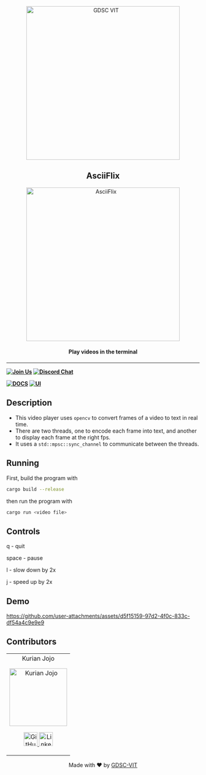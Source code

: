<p align="center">
<a href="https://dscvit.com">
	<img width="400" src="https://user-images.githubusercontent.com/56252312/159312411-58410727-3933-4224-b43e-4e9b627838a3.png#gh-light-mode-only" alt="GDSC VIT"/>
</a>
	<h2 align="center"> AsciiFlix </h2>
	<p align="center">
	<img width="400" src="https://github.com/user-attachments/assets/dade11d9-5498-46be-84e4-bf74c5a22da9" alt="AsciiFlix" />
	<h4 align="center"> Play videos in the terminal <h4>
</p>

---
[![Join Us](https://img.shields.io/badge/Join%20Us-Developer%20Student%20Clubs-red)](https://dsc.community.dev/vellore-institute-of-technology/)
[![Discord Chat](https://img.shields.io/discord/760928671698649098.svg)](https://discord.gg/498KVdSKWR)

[![DOCS](https://img.shields.io/badge/Documentation-see%20docs-green?style=flat-square&logo=appveyor)](INSERT_LINK_FOR_DOCS_HERE) 
  [![UI ](https://img.shields.io/badge/User%20Interface-Link%20to%20UI-orange?style=flat-square&logo=appveyor)](INSERT_UI_LINK_HERE)

## Description
- This video player uses `opencv` to convert frames of a video to text in real time.
- There are two threads, one to encode each frame into text, and another to display each frame at the right fps.
- It uses a `std::mpsc::sync_channel` to communicate between the threads.

## Running

First, build the program with 
```bash
cargo build --release
```

then run the program with

```bash
cargo run <video file>
```

## Controls
q - quit

space - pause

l - slow down by 2x

j - speed up by 2x

## Demo

https://github.com/user-attachments/assets/d5f15159-97d2-4f0c-833c-df54a4c9e9e9

## Contributors
<table>
	<tr align="center">
		<td>
		Kurian Jojo
		<p align="center">
			<img src = "https://github.com/user-attachments/assets/2c500751-9c0a-4c50-95bf-292c39a56b3e" width="150" height="150" alt="Kurian Jojo">
		</p>
			<p align="center">
				<a href = "https://github.com/polyesterswing">
					<img src = "http://www.iconninja.com/files/241/825/211/round-collaboration-social-github-code-circle-network-icon.svg" width="36" height = "36" alt="GitHub"/>
				</a>
				<a href = "https://www.linkedin.com/in/kurian-jojo-544a54215/">
					<img src = "http://www.iconninja.com/files/863/607/751/network-linkedin-social-connection-circular-circle-media-icon.svg" width="36" height="36" alt="LinkedIn"/>
				</a>
			</p>
		</td>
	</tr>
</table>


<p align="center">
	Made with ❤ by <a href="https://dscvit.com">GDSC-VIT</a>
</p>
